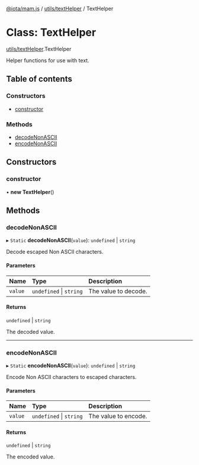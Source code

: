 [@iota/mam.js](../README.md) / [utils/textHelper](../modules/utils_texthelper.md) / TextHelper

# Class: TextHelper

[utils/textHelper](../modules/utils_texthelper.md).TextHelper

Helper functions for use with text.

## Table of contents

### Constructors

- [constructor](utils_texthelper.texthelper.md#constructor)

### Methods

- [decodeNonASCII](utils_texthelper.texthelper.md#decodenonascii)
- [encodeNonASCII](utils_texthelper.texthelper.md#encodenonascii)

## Constructors

### constructor

• **new TextHelper**()

## Methods

### decodeNonASCII

▸ `Static` **decodeNonASCII**(`value`): `undefined` \| `string`

Decode escaped Non ASCII characters.

#### Parameters

| Name | Type | Description |
| :------ | :------ | :------ |
| `value` | `undefined` \| `string` | The value to decode. |

#### Returns

`undefined` \| `string`

The decoded value.

___

### encodeNonASCII

▸ `Static` **encodeNonASCII**(`value`): `undefined` \| `string`

Encode Non ASCII characters to escaped characters.

#### Parameters

| Name | Type | Description |
| :------ | :------ | :------ |
| `value` | `undefined` \| `string` | The value to encode. |

#### Returns

`undefined` \| `string`

The encoded value.
